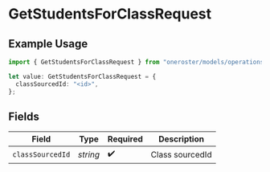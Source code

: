 # GetStudentsForClassRequest

## Example Usage

```typescript
import { GetStudentsForClassRequest } from "oneroster/models/operations";

let value: GetStudentsForClassRequest = {
  classSourcedId: "<id>",
};
```

## Fields

| Field              | Type               | Required           | Description        |
| ------------------ | ------------------ | ------------------ | ------------------ |
| `classSourcedId`   | *string*           | :heavy_check_mark: | Class sourcedId    |